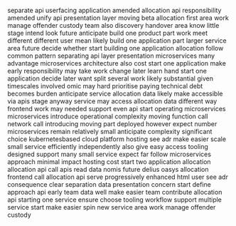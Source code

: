 separate api userfacing application amended allocation api responsibility amended unify api presentation layer moving beta allocation first area work manage offender custody team also discovery handover area know little stage intend look future anticipate build one product part work meet different different user mean likely build one application part larger service area future decide whether start building one application allocation follow common pattern separating api layer presentation microservices many advantage microservices architecture also cost start one application make early responsibility may take work change later learn hand start one application decide later want split several work likely substantial given timescales involved omic may hard prioritise paying technical debt becomes burden anticipate service allocation data likely make accessible via apis stage anyway service may access allocation data different way frontend work may needed support even api start operating microservices microservices introduce operational complexity moving function call network call introducing moving part deployed however expect number microservices remain relatively small anticipate complexity significant choice kubernetesbased cloud platform hosting see adr make easier scale small service efficiently independently also give easy access tooling designed support many small service expect far follow microservices approach minimal impact hosting cost start two application allocation allocation api call apis read data nomis future delius oasys allocation frontend call allocation api serve progressively enhanced html user see adr consequence clear separation data presentation concern start define approach api early team data well make easier team contribute allocation api starting one service ensure choose tooling workflow support multiple service start make easier spin new service area work manage offender custody